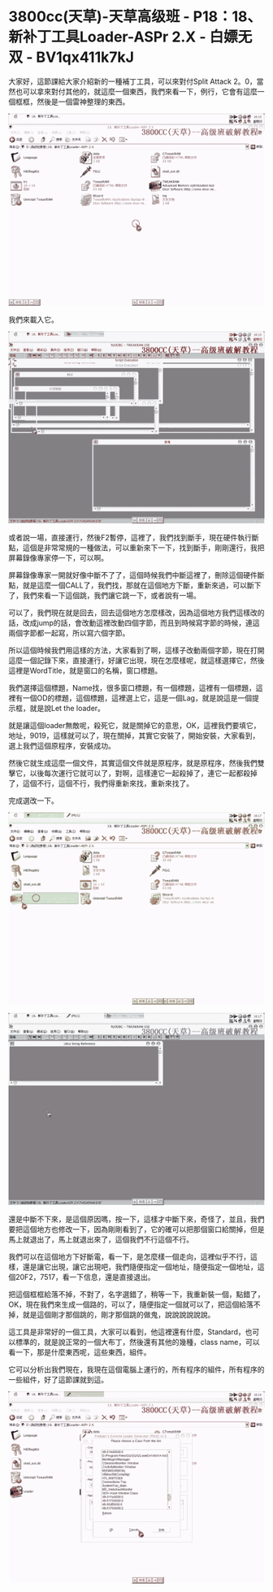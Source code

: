 # 3800cc(天草)-天草高级班 - P18：18、新补丁工具Loader-ASPr 2.X - 白嫖无双 - BV1qx411k7kJ

大家好，這節課給大家介紹新的一種補丁工具，可以來對付Split Attack 2。0，當然也可以拿來對付其他的，就這麼一個東西，我們來看一下，例行，它會有這麼一個框框，然後是一個雷神整理的東西。



![](img/e77d3680b61e79bd0d3c949b809c0300_1.png)

我們來載入它。

![](img/e77d3680b61e79bd0d3c949b809c0300_3.png)

或者說一場，直接運行，然後F2暫停，這裡了，我們找到斷手，現在硬件執行斷點，這個是非常常規的一種做法，可以重新來下一下，找到斷手，剛剛還行，我把屏幕錄像專家停一下，可以啊。

屏幕錄像專家一開就好像中斷不了了，這個時候我們中斷這裡了，刪除這個硬件斷點，就是這麼一個CALL了，我們找，那就在這個地方下斷，重新來過，可以斷下了，我們來看一下這個跳，我們讓它跳一下，或者說有一場。

可以了，我們現在就是回去，回去這個地方怎麼樣改，因為這個地方我們這樣改的話，改成jump的話，會改動這裡改動四個字節，而且到時候寫字節的時候，連這兩個字節都一起寫，所以寫六個字節。

所以這個時候我們用這樣的方法，大家看到了啊，這樣子改動兩個字節，現在打開這麼一個記錄下來，直接運行，好讓它出現，現在怎麼樣呢，就這樣選擇它，然後這裡是WordTitle，就是窗口的名稱，窗口標題。

我們選擇這個標題，Name找，很多窗口標題，有一個標題，這裡有一個標題，這裡有一個OD的標題，這個標題，這裡選上它，這是一個Lag，就是說這是一個提示框，就是說Let the loader。

就是讓這個loader無敵呢，殺死它，就是關掉它的意思，OK，這裡我們要填它，地址，9019，這樣就可以了，現在關掉，其實它安裝了，開始安裝，大家看到，選上我們這個原程序，安裝成功。

然後它就生成這麼一個文件，其實這個文件就是原程序，就是原程序，然後我們雙擊它，以後每次運行它就可以了，對啊，這樣連它一起殺掉了，連它一起都殺掉了，這個不行，這個不行，我們得重新來找，重新來找了。

完成選改一下。

![](img/e77d3680b61e79bd0d3c949b809c0300_5.png)

![](img/e77d3680b61e79bd0d3c949b809c0300_6.png)

還是中斷不下來，是這個原因嗎，按一下，這樣才中斷下來，奇怪了，並且，我們要把這個地方也修改一下，因為剛剛看到了，它的確可以把那個窗口給關掉，但是馬上就退出了，馬上就退出來了，這個我們不行這個不行。

我們可以在這個地方下好斷電，看一下，是怎麼樣一個走向，這裡似乎不行，這樣，還是讓它出現，讓它出現吧，我們隨便指定一個地址，隨便指定一個地址，這個20F2，7517，看一下信息，還是直接退出。

把這個框框給落不掉，不對了，名字選錯了，稍等一下，我重新裝一個，點錯了，OK，現在我們來生成一個路的，可以了，隨便指定一個就可以了，把這個給落不掉，就是這個剛才那個跳的，剛才那個跳的做鬼，說說說說說說。

這工具是非常好的一個工具，大家可以看到，他這裡還有什麼，Standard，也可以標準的，就是說正常的一個大布丁，然後還有其他的幾種，class name，可以看一下，那是什麼東西呢，這些東西，組件。

它可以分析出我們現在，我現在這個電腦上運行的，所有程序的組件，所有程序的一些組件，好了這節課就到這。

![](img/e77d3680b61e79bd0d3c949b809c0300_8.png)